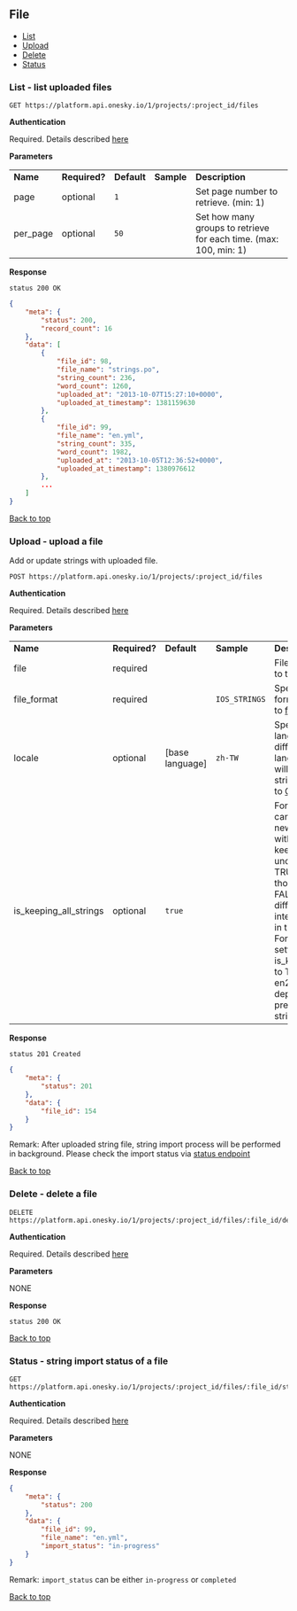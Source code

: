 ## File
- [List](#list---list-uploaded-files)
- [Upload](#upload---upload-a-file)
- [Delete](#delete---delete-a-file)
- [Status](#status---string-import-status-of-a-file)


### List - list uploaded files

    GET https://platform.api.onesky.io/1/projects/:project_id/files

**Authentication**

Required. Details described [here](/README.md#authentication)

**Parameters**

<table>
    <tr>
        <td><strong>Name</strong></td>
        <td><strong>Required?</strong></td>
        <td><strong>Default</strong></td>
        <td><strong>Sample</strong></td>
        <td><strong>Description</strong></td>
    </tr>
    <tr>
        <td>page</td>
        <td>optional</td>
        <td><code>1</code></td>
        <td></td>
        <td>Set page number to retrieve. (min: 1)</td>
    </tr>
    <tr>
        <td>per_page</td>
        <td>optional</td>
        <td><code>50</code></td>
        <td></td>
        <td>Set how many groups to retrieve for each time. (max: 100, min: 1)</td>
    </tr>
</table>

**Response**

```
status 200 OK
```
``` json
{
    "meta": {
        "status": 200,
        "record_count": 16
    },
    "data": [
        {
            "file_id": 98,
            "file_name": "strings.po",
            "string_count": 236,
            "word_count": 1260,
            "uploaded_at": "2013-10-07T15:27:10+0000",
            "uploaded_at_timestamp": 1381159630
        },
        {
            "file_id": 99,
            "file_name": "en.yml",
            "string_count": 335,
            "word_count": 1982,
            "uploaded_at": "2013-10-05T12:36:52+0000",
            "uploaded_at_timestamp": 1380976612
        },
        ...
    ]
}
```
[Back to top](#file)


### Upload - upload a file
Add or update strings with uploaded file.

    POST https://platform.api.onesky.io/1/projects/:project_id/files

**Authentication**

Required. Details described [here](/README.md#authentication)

**Parameters**

<table>
    <tr>
        <td><strong>Name</strong></td>
        <td><strong>Required?</strong></td>
        <td><strong>Default</strong></td>
        <td><strong>Sample</strong></td>
        <td><strong>Description</strong></td>
    </tr>
    <tr>
        <td>file</td>
        <td>required</td>
        <td></td>
        <td></td>
        <td>File contains strings to translate</td>
    </tr>
    <tr>
        <td>file_format</td>
        <td>required</td>
        <td></td>
        <td><code>IOS_STRINGS</code></td>
        <td>Specify the input format. Please refer to <a href="/reference/format.md">format list</a></td>
    </tr>
    <tr>
        <td>locale</td>
        <td>optional</td>
        <td>[base language]</td>
        <td><code>zh-TW</code></td>
        <td>Specify the input language. If locale is different from base language, the strings will add to translation strings. Please refer to <a href="/resources/locale.md">GET locales</a></td>
    </tr>
    <tr>
        <td>is_keeping_all_strings</td>
        <td>optional</td>
        <td><code>true</code></td>
        <td></td>
        <td>For strings that cannot be found in newly uploaded file with same filename, keep those strings unchange if set to TRUE. Deprecate those strings if set to FALSE. Notice that different files will not interfere each other in the same project. For example, with setting is_keeping_all_strings to TRUE, uploading en2.po will not deprecate strings of previously uploaded string file en.po</td>
    </tr>
</table>

**Response**

```
status 201 Created
```
``` json
{
    "meta": {
        "status": 201
    },
    "data": {
        "file_id": 154
    }
}
```
Remark: After uploaded string file, string import process will be performed in background. Please check the import status via [status endpoint](#status---string-import-status-of-a-file)

[Back to top](#file)


### Delete - delete a file

    DELETE https://platform.api.onesky.io/1/projects/:project_id/files/:file_id/delete

**Authentication**

Required. Details described [here](/README.md#authentication)

**Parameters**

NONE

**Response**

```
status 200 OK
```
[Back to top](#file)


### Status - string import status of a file

    GET https://platform.api.onesky.io/1/projects/:project_id/files/:file_id/status

**Authentication**

Required. Details described [here](/README.md#authentication)

**Parameters**

NONE

**Response**

``` json
{
    "meta": {
        "status": 200
    },
    "data": {
        "file_id": 99,
        "file_name": "en.yml",
        "import_status": "in-progress"
    }
}
```
Remark: `import_status` can be either `in-progress` or `completed`

[Back to top](#file)

